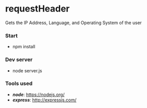 # requestHeader
Gets the IP Address, Language, and Operating System of the user

### Start

+ npm install

### Dev server

+ node server.js

### Tools used

+ ***node***: https://nodejs.org/
+ ***express***: http://expressjs.com/
